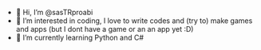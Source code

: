 - 👋 Hi, I’m @sasTRproabi
- 👀 I’m interested in coding, I love to write codes and (try to) make games and apps (but I dont have a game or an an app yet :D)
- 🐍 I’m currently learning Python and C# 

<!---
sasTRproabi/sasTRproabi is a ✨ special ✨ repository because its `README.md` (this file) appears on your GitHub profile.
You can click the Preview link to take a look at your changes.
--->
